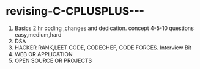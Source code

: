 # revising-C-CPLUSPLUS---

1. Basics 2 hr coding ,changes and dedication. concept 4-5-10 questions easy,medium,hard
2. DSA
3. HACKER RANK,LEET CODE, CODECHEF, CODE FORCES. Interview Bit
4. WEB OR APPLICATION
5. OPEN SOURCE OR PROJECTS 
